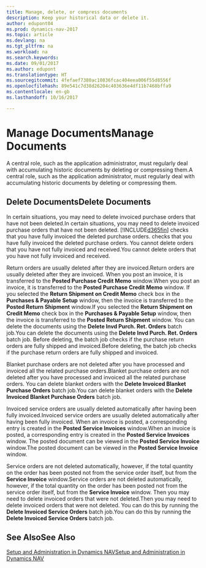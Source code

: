 ```yaml
---
title: Manage, delete, or compress documents
description: Keep your historical data or delete it.
author: edupont04
ms.prod: dynamics-nav-2017
ms.topic: article
ms.devlang: na
ms.tgt_pltfrm: na
ms.workload: na
ms.search.keywords: 
ms.date: 09/01/2017
ms.author: edupont
ms.translationtype: HT
ms.sourcegitcommit: 4fefaef7380ac10836fcac404eea006f55d8556f
ms.openlocfilehash: 89e541c7d38d26204c403636e4df11b7468bffa9
ms.contentlocale: en-gb
ms.lasthandoff: 10/16/2017

---
```

# <a name="manage-documents"></a><span data-ttu-id="aaa1d-103">Manage Documents</span><span class="sxs-lookup"><span data-stu-id="aaa1d-103">Manage Documents</span></span>
<span data-ttu-id="aaa1d-104">A central role, such as the application administrator, must regularly deal with accumulating historic documents by deleting or compressing them.</span><span class="sxs-lookup"><span data-stu-id="aaa1d-104">A central role, such as the application administrator, must regularly deal with accumulating historic documents by deleting or compressing them.</span></span>  

## <a name="delete-documents"></a><span data-ttu-id="aaa1d-105">Delete Documents</span><span class="sxs-lookup"><span data-stu-id="aaa1d-105">Delete Documents</span></span>
<span data-ttu-id="aaa1d-106">In certain situations, you may need to delete invoiced purchase orders that have not been deleted.</span><span class="sxs-lookup"><span data-stu-id="aaa1d-106">In certain situations, you may need to delete invoiced purchase orders that have not been deleted.</span></span> [!INCLUDE[d365fin](includes/d365fin_md.md)]<span data-ttu-id="aaa1d-107"> checks that you have fully invoiced the deleted purchase orders.</span><span class="sxs-lookup"><span data-stu-id="aaa1d-107"> checks that you have fully invoiced the deleted purchase orders.</span></span> <span data-ttu-id="aaa1d-108">You cannot delete orders that you have not fully invoiced and received.</span><span class="sxs-lookup"><span data-stu-id="aaa1d-108">You cannot delete orders that you have not fully invoiced and received.</span></span>  

<span data-ttu-id="aaa1d-109">Return orders are usually deleted after they are invoiced.</span><span class="sxs-lookup"><span data-stu-id="aaa1d-109">Return orders are usually deleted after they are invoiced.</span></span> <span data-ttu-id="aaa1d-110">When you post an invoice, it is transferred to the **Posted Purchase Credit Memo** window.</span><span class="sxs-lookup"><span data-stu-id="aaa1d-110">When you post an invoice, it is transferred to the **Posted Purchase Credit Memo** window.</span></span> <span data-ttu-id="aaa1d-111">If you selected the **Return Shipment on Credit Memo** check box in the **Purchases & Payable Setup** window, then the invoice is transferred to the **Posted Return Shipment** window.</span><span class="sxs-lookup"><span data-stu-id="aaa1d-111">If you selected the **Return Shipment on Credit Memo** check box in the **Purchases & Payable Setup** window, then the invoice is transferred to the **Posted Return Shipment** window.</span></span> <span data-ttu-id="aaa1d-112">You can delete the documents using the **Delete Invd Purch. Ret. Orders** batch job.</span><span class="sxs-lookup"><span data-stu-id="aaa1d-112">You can delete the documents using the **Delete Invd Purch. Ret. Orders** batch job.</span></span> <span data-ttu-id="aaa1d-113">Before deleting, the batch job checks if the purchase return orders are fully shipped and invoiced.</span><span class="sxs-lookup"><span data-stu-id="aaa1d-113">Before deleting, the batch job checks if the purchase return orders are fully shipped and invoiced.</span></span>  

<span data-ttu-id="aaa1d-114">Blanket purchase orders are not deleted after you have processed and invoiced all the related purchase orders.</span><span class="sxs-lookup"><span data-stu-id="aaa1d-114">Blanket purchase orders are not deleted after you have processed and invoiced all the related purchase orders.</span></span> <span data-ttu-id="aaa1d-115">You can delete blanket orders with the **Delete Invoiced Blanket Purchase Orders** batch job.</span><span class="sxs-lookup"><span data-stu-id="aaa1d-115">You can delete blanket orders with the **Delete Invoiced Blanket Purchase Orders** batch job.</span></span>  

<span data-ttu-id="aaa1d-116">Invoiced service orders are usually deleted automatically after having been fully invoiced.</span><span class="sxs-lookup"><span data-stu-id="aaa1d-116">Invoiced service orders are usually deleted automatically after having been fully invoiced.</span></span> <span data-ttu-id="aaa1d-117">When an invoice is posted, a corresponding entry is created in the **Posted Service Invoices** window.</span><span class="sxs-lookup"><span data-stu-id="aaa1d-117">When an invoice is posted, a corresponding entry is created in the **Posted Service Invoices** window.</span></span> <span data-ttu-id="aaa1d-118">The posted document can be viewed in the **Posted Service Invoice** window.</span><span class="sxs-lookup"><span data-stu-id="aaa1d-118">The posted document can be viewed in the **Posted Service Invoice** window.</span></span>  

<span data-ttu-id="aaa1d-119">Service orders are not deleted automatically, however, if the total quantity on the order has been posted not from the service order itself, but from the **Service Invoice** window.</span><span class="sxs-lookup"><span data-stu-id="aaa1d-119">Service orders are not deleted automatically, however, if the total quantity on the order has been posted not from the service order itself, but from the **Service Invoice** window.</span></span> <span data-ttu-id="aaa1d-120">Then you may need to delete invoiced orders that were not deleted.</span><span class="sxs-lookup"><span data-stu-id="aaa1d-120">Then you may need to delete invoiced orders that were not deleted.</span></span> <span data-ttu-id="aaa1d-121">You can do this by running the **Delete Invoiced Service Orders** batch job.</span><span class="sxs-lookup"><span data-stu-id="aaa1d-121">You can do this by running the **Delete Invoiced Service Orders** batch job.</span></span>  

## <a name="see-also"></a><span data-ttu-id="aaa1d-122">See Also</span><span class="sxs-lookup"><span data-stu-id="aaa1d-122">See Also</span></span>  
[<span data-ttu-id="aaa1d-123">Setup and Administration in Dynamics NAV</span><span class="sxs-lookup"><span data-stu-id="aaa1d-123">Setup and Administration in Dynamics NAV</span></span>](admin-setup-and-administration.md)  

